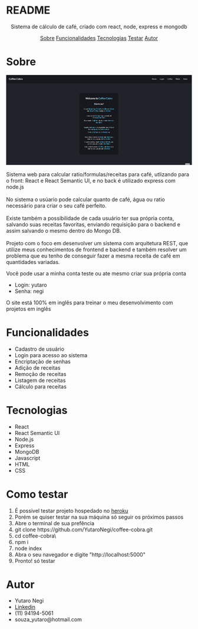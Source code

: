 # README

<p align="center">Sistema de cálculo de café, criado com react, node, express e mongodb </p>

<p align="center"> 
    <a href="#sobre">Sobre</a>
    <a href="#funcionalidades">Funcionalidades</a>
    <a href="#tecnologias">Tecnologias</a>
    <a href="#testar">Testar</a>
    <a href="#Autor">Autor</a>
     
 </p>

 # Sobre
 <img src="./coffee-cobra-gif.gif" >

 <p>Sistema web para calcular ratio/formulas/receitas para café, utlizando para o front: React e React Semantic UI, e no back é utilizado express com node.js<br> <br> 
 No sistema o usúario pode calcular quanto de café, água ou ratio necessário para criar o seu café perfeito.<br> <br> 
 Existe também a possibilidade de cada usuário ter sua própria conta, salvando suas receitas favoritas, enviando requisição para o backend e assim salvando o mesmo dentro do Mongo DB. <br><br> 
 Projeto com o foco em desenvolver um sistema com arquitetura REST, que utilize meus conhecimentos de frontend e backend e também resolver um problema que eu tenho de conseguir fazer a mesma receita de café em quantidades variadas.</p>

 <p>Você pode usar a minha conta teste ou ate mesmo criar sua própria conta</p>
    <ul>
        <li>Login: yutaro</li>
         <li>Senha: negi</li>
 </ul>

 <p>O site está 100% em inglês para treinar o meu desenvolvimento com projetos em inglês</p>

 # Funcionalidades 
<ul>
    <li>Cadastro de usuário</li>
    <li>Login para acesso ao sistema</li>
    <li>Encriptação de senhas</li>
    <li>Adição de receitas</li>
    <li>Remoção de receitas</li>
    <li>Listagem de receitas</li>
    <li>Cálculo para receitas</li>
 </ul>

 # Tecnologias
 <ul>
    <li>React</li>
    <li>React Semantic UI</li>
    <li>Node.js</li>
    <li>Express</li>
    <li>MongoDB</li>
    <li>Javascript</li>
    <li>HTML</li>
    <li>CSS</li>
 </ul>

 
 # Como testar
 <ol>
    <li>É possivel testar projeto hospedado no <a href="https://coffee-cobra.herokuapp.com/">heroku</a></li>
    <li>Porém se quiser testar na sua máquina só seguir os próximos passos</li>
    <li>Abre o terminal de sua prefência</li>
    <li>git clone https://github.com/YutaroNegi/coffee-cobra.git</li>
    <li>cd coffee-cobra\</li>
    <li>npm i</li>
    <li>node index</li>
    <li>Abra o seu navegador e digite "http://localhost:5000"</li>
    <li>Pronto! só testar</li>
 </ol>

 # Autor

 <ul>
    <li>Yutaro Negi</li>
    <li><a href="https://www.linkedin.com/in/yutaronegi/">Linkedin</a></li>
    <li>(11) 94194-5061</li>
    <li>souza_yutaro@hotmail.com</li>
 </ul>

